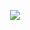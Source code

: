 <p align="center">
<img src="https://user-images.githubusercontent.com/80118217/221032105-e68d1d63-615a-48f9-b13a-12643e5751d3.png">
</p>

